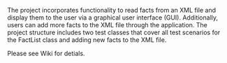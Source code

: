 The project incorporates functionality to read facts from an XML file and display them to the user via a graphical user interface (GUI). Additionally, users can add more facts to the XML file through the application. The project structure includes two test classes that cover all test scenarios for the FactList class and adding new facts to the XML file.

Please see Wiki for  detials.
